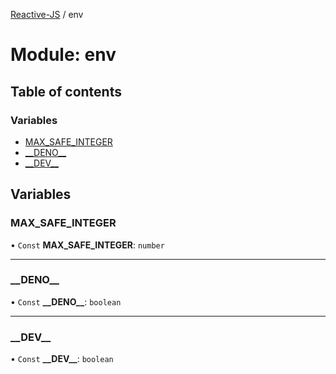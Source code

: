 [Reactive-JS](../README.md) / env

# Module: env

## Table of contents

### Variables

- [MAX\_SAFE\_INTEGER](env.md#max_safe_integer)
- [\_\_DENO\_\_](env.md#__deno__)
- [\_\_DEV\_\_](env.md#__dev__)

## Variables

### MAX\_SAFE\_INTEGER

• `Const` **MAX\_SAFE\_INTEGER**: `number`

___

### \_\_DENO\_\_

• `Const` **\_\_DENO\_\_**: `boolean`

___

### \_\_DEV\_\_

• `Const` **\_\_DEV\_\_**: `boolean`
